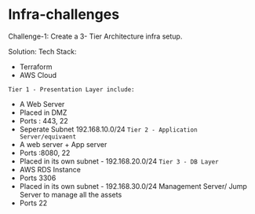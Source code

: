 # Infra-challenges

Challenge-1:
Create a 3- Tier Architecture infra setup.

Solution:
Tech Stack:
 - Terraform
  - AWS Cloud
  
```Tier 1 - Presentation Layer include:```
   - A Web Server 
   - Placed in DMZ
   - Ports : 443, 22
   - Seperate Subnet 192.168.10.0/24
 ```Tier 2 - Application Server/equivaent```
   - A web server + App server
   - Ports :8080, 22
   - Placed in its own subnet - 192.168.20.0/24
 ```Tier 3 - DB Layer```
   - AWS RDS Instance
   - Ports 3306
   - Placed in its own subnet - 192.168.30.0/24
   Management Server/ Jump Server to manage all the assets
   - Ports 22
  
   

